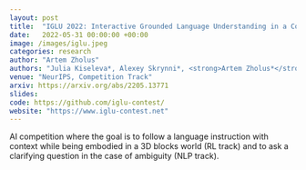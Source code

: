 ```yaml
---
layout: post
title:  "IGLU 2022: Interactive Grounded Language Understanding in a Collaborative Environment at NeurIPS 2022"
date:   2022-05-31 00:00:00 +00:00
image: /images/iglu.jpeg
categories: research
author: "Artem Zholus"
authors: "Julia Kiseleva*, Alexey Skrynni*, <strong>Artem Zholus*</strong>, Shrestha Mohanty*, Negar Arabzadeh*, Marc-Alexandre Côté*, Mohammad Aliannejadi, Milagro Teruel, Ziming Li, Mikhail Burtsev, Maartje ter Hoeve, Zoya Volovikova, Aleksandr Panov, Yuxuan Sun, Kavya Srinet, Arthur Szlam, Ahmed Awadallah"
venue: "NeurIPS, Competition Track"
arxiv: https://arxiv.org/abs/2205.13771
slides: 
code: https://github.com/iglu-contest/
website: "https://www.iglu-contest.net"
---
```

AI competition where the goal is to follow a language instruction with context while being embodied in a 3D blocks world (RL track) and to ask a clarifying question in the case of ambiguity (NLP track).
